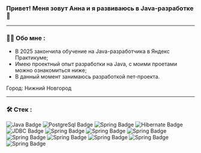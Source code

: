 ### Привет! Меня зовут Анна и я развиваюсь в Java-разработке 👋
---
### :woman_technologist: Обо мне :
- В 2025 закончила обучение на Java-разработчика в Яндекс Практикуме;
- Имею проектный опыт разработки на Java, с моими проетами можно ознакомиться ниже;
- В данный момент занимаюсь разработкой пет-проекта.

Город: Нижний Новгород

---

### :hammer_and_wrench: Стек :
<div id="badges">
  <img src="https://img.shields.io/badge/Java-blue?logo=java&logoColor=white&style=for-the-badge" alt="Java Badge"/>
  <img src="https://img.shields.io/badge/PostgreSql-skyblue?style=for-the-badge&logo=postgresql&logoColor=white" alt="PostgreSql Badge"/>
  <img src="https://img.shields.io/badge/Spring-seashel?style=for-the-badge&logo=spring&logoColor=white" alt="Spring Badge"/>
  <img src="https://img.shields.io/badge/Hibernate-bronze?style=for-the-badge&logo=hibernate&logoColor=white" alt="Hibernate Badge"/>
  <img src="https://img.shields.io/badge/JDBC-paleblue?style=for-the-badge&logo=jdbc&logoColor=white" alt="JDBC Badge"/>
  <img src="https://img.shields.io/badge/Spring-palegreen?style=for-the-badge&logo=spring&logoColor=white" alt="Spring Badge"/>
  <img src="https://img.shields.io/badge/Spring-palegreen?style=for-the-badge&logo=spring&logoColor=white" alt="Spring Badge"/>
  <img src="https://img.shields.io/badge/Spring-palegreen?style=for-the-badge&logo=spring&logoColor=white" alt="Spring Badge"/>
  <img src="https://img.shields.io/badge/Spring-palegreen?style=for-the-badge&logo=spring&logoColor=white" alt="Spring Badge"/>
  <img src="https://img.shields.io/badge/Spring-palegreen?style=for-the-badge&logo=spring&logoColor=white" alt="Spring Badge"/>
  <img src="https://img.shields.io/badge/Spring-palegreen?style=for-the-badge&logo=spring&logoColor=white" alt="Spring Badge"/>
  <img src="https://img.shields.io/badge/Spring-palegreen?style=for-the-badge&logo=spring&logoColor=white" alt="Spring Badge"/>
  <img src="https://img.shields.io/badge/Spring-palegreen?style=for-the-badge&logo=spring&logoColor=white" alt="Spring Badge"/>
</div>
<!--
**somikaaaA/somikaaaA** is a ✨ _special_ ✨ repository because its `README.md` (this file) appears on your GitHub profile.

Here are some ideas to get you started:

- 🔭 I’m currently working on ...
- 🌱 I’m currently learning ...
- 👯 I’m looking to collaborate on ...
- 🤔 I’m looking for help with ...
- 💬 Ask me about ...
- 📫 How to reach me: ...
- 😄 Pronouns: ...
- ⚡ Fun fact: ...
-->
